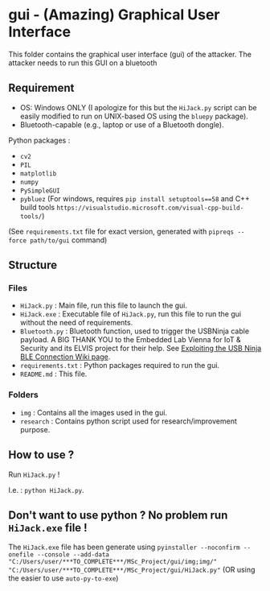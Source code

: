 # gui - (Amazing) Graphical User Interface

This folder contains the graphical user interface (gui) of the attacker. The attacker needs to run this GUI on a bluetooth

## Requirement

- OS: Windows ONLY (I apologize for this but the `HiJack.py` script can be easily modified to run on UNIX-based OS using the `bluepy` package).
- Bluetooth-capable (e.g., laptop or use of a Bluetooth dongle).

Python packages :

- `cv2`
- `PIL`
- `matplotlib`
- `numpy`
- `PySimpleGUI`
- `pybluez` (For windows, requires `pip install setuptools==58` and C++ build tools `https://visualstudio.microsoft.com/visual-cpp-build-tools/`)

(See `requirements.txt` file for exact version, generated with `pipreqs --force path/to/gui` command)

## Structure

### Files

- `HiJack.py` : Main file, run this file to launch the gui.
- `HiJack.exe` : Executable file of `HiJack.py`, run this file to run the gui without the need of requirements.
- `Bluetooth.py` : Bluetooth function, used to trigger the USBNinja cable payload. A BIG THANK YOU to the Embedded Lab Vienna for IoT & Security and its ELVIS project for their help. See [Exploiting the USB Ninja BLE Connection Wiki page](https://wiki.elvis.science/index.php?title=Exploiting_the_USB_Ninja_BLE_Connection).
- `requirements.txt` : Python packages required to run the gui.
- `README.md` : This file.

### Folders

- `img` : Contains all the images used in the gui.
- `research` : Contains python script used for research/improvement purpose.

## How to use ?

Run `HiJack.py` !

I.e. : `python HiJack.py`.

## Don't want to use python ? No problem run `HiJack.exe` file !

The `HiJack.exe` file has been generate using `pyinstaller --noconfirm --onefile --console --add-data "C:/Users/user/***TO_COMPLETE***/MSc_Project/gui/img;img/"  "C:/Users/user/***TO_COMPLETE***/MSc_Project/gui/HiJack.py"` (OR using the easier to use `auto-py-to-exe`)
